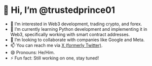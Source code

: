 # 👋 Hi, I’m @trustedprince01

- 👀 I’m interested in Web3 development, trading crypto, and forex.
- 🌱 I’m currently learning Python development and implementing it in Web3, specifically working with smart contract addresses.
- 💞️ I’m looking to collaborate with companies like Google and Meta.
- 📫 You can reach me via [X (formerly Twitter)](https://x.com/JokerElon).
- 😄 Pronouns: He/Him.
- ⚡ Fun fact: Still working on one, stay tuned!

<!---
trustedprince01/trustedprince01 is a ✨ special ✨ repository because its `README.md` (this file) appears on your GitHub profile.
You can click the Preview link to take a look at your changes.
--->
